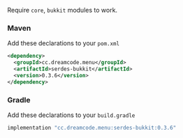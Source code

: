 Require ``core``, ``bukkit`` modules to work.
### Maven
Add these declarations to your ``pom.xml``

```xml
<dependency>
  <groupId>cc.dreamcode.menu</groupId>
  <artifactId>serdes-bukkit</artifactId>
  <version>0.3.6</version>
</dependency>
```

### Gradle
Add these declarations to your ``build.gradle``

```gradle
implementation "cc.dreamcode.menu:serdes-bukkit:0.3.6"
```
